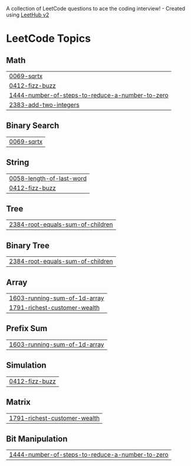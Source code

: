 A collection of LeetCode questions to ace the coding interview! - Created using [LeetHub v2](https://github.com/arunbhardwaj/LeetHub-2.0)
<!---LeetCode Topics Start-->
# LeetCode Topics
## Math
|  |
| ------- |
| [0069-sqrtx](https://github.com/fikuna/leetcode-solutions/tree/master/0069-sqrtx) |
| [0412-fizz-buzz](https://github.com/fikuna/leetcode-solutions/tree/master/0412-fizz-buzz) |
| [1444-number-of-steps-to-reduce-a-number-to-zero](https://github.com/fikuna/leetcode-solutions/tree/master/1444-number-of-steps-to-reduce-a-number-to-zero) |
| [2383-add-two-integers](https://github.com/fikuna/leetcode-solutions/tree/master/2383-add-two-integers) |
## Binary Search
|  |
| ------- |
| [0069-sqrtx](https://github.com/fikuna/leetcode-solutions/tree/master/0069-sqrtx) |
## String
|  |
| ------- |
| [0058-length-of-last-word](https://github.com/fikuna/leetcode-solutions/tree/master/0058-length-of-last-word) |
| [0412-fizz-buzz](https://github.com/fikuna/leetcode-solutions/tree/master/0412-fizz-buzz) |
## Tree
|  |
| ------- |
| [2384-root-equals-sum-of-children](https://github.com/fikuna/leetcode-solutions/tree/master/2384-root-equals-sum-of-children) |
## Binary Tree
|  |
| ------- |
| [2384-root-equals-sum-of-children](https://github.com/fikuna/leetcode-solutions/tree/master/2384-root-equals-sum-of-children) |
## Array
|  |
| ------- |
| [1603-running-sum-of-1d-array](https://github.com/fikuna/leetcode-solutions/tree/master/1603-running-sum-of-1d-array) |
| [1791-richest-customer-wealth](https://github.com/fikuna/leetcode-solutions/tree/master/1791-richest-customer-wealth) |
## Prefix Sum
|  |
| ------- |
| [1603-running-sum-of-1d-array](https://github.com/fikuna/leetcode-solutions/tree/master/1603-running-sum-of-1d-array) |
## Simulation
|  |
| ------- |
| [0412-fizz-buzz](https://github.com/fikuna/leetcode-solutions/tree/master/0412-fizz-buzz) |
## Matrix
|  |
| ------- |
| [1791-richest-customer-wealth](https://github.com/fikuna/leetcode-solutions/tree/master/1791-richest-customer-wealth) |
## Bit Manipulation
|  |
| ------- |
| [1444-number-of-steps-to-reduce-a-number-to-zero](https://github.com/fikuna/leetcode-solutions/tree/master/1444-number-of-steps-to-reduce-a-number-to-zero) |
<!---LeetCode Topics End-->